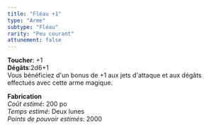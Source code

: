```yaml
---
title: "Fléau +1"
type: "Arme"
subtype: "Fléau"
rarity: "Peu courant"
attunement: false
---
```

**Toucher**: +1  
**Dégâts**:2d6+1   
Vous bénéficiez d'un bonus de +1 aux jets d'attaque et aux dégâts effectués avec cette arme magique.  

**Fabrication**  
*Coût estimé*: 200 po  
*Temps estimé*: Deux lunes  
*Points de pouvoir estimés*: 2000  
